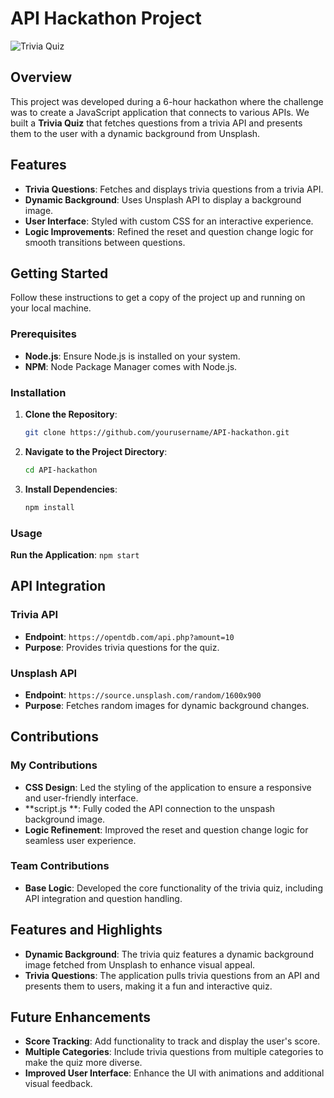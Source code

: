 # API Hackathon Project

![Trivia Quiz](https://source.unsplash.com/random/1600x900) <!-- This link will dynamically fetch a random image from Unsplash -->

## Overview

This project was developed during a 6-hour hackathon where the challenge was to create a JavaScript application that connects to various APIs. We built a **Trivia Quiz** that fetches questions from a trivia API and presents them to the user with a dynamic background from Unsplash.

## Features

- **Trivia Questions**: Fetches and displays trivia questions from a trivia API.
- **Dynamic Background**: Uses Unsplash API to display a background image.
- **User Interface**: Styled with custom CSS for an interactive experience.
- **Logic Improvements**: Refined the reset and question change logic for smooth transitions between questions.

## Getting Started

Follow these instructions to get a copy of the project up and running on your local machine.

### Prerequisites

- **Node.js**: Ensure Node.js is installed on your system.
- **NPM**: Node Package Manager comes with Node.js.

### Installation

1. **Clone the Repository**:
    ```bash
    git clone https://github.com/yourusername/API-hackathon.git
    ```
2. **Navigate to the Project Directory**:
    ```bash
    cd API-hackathon
    ```
3. **Install Dependencies**:
    ```bash
    npm install
    ```

### Usage

**Run the Application**:
    ```
    npm start
    ```

## API Integration

### Trivia API

- **Endpoint**: `https://opentdb.com/api.php?amount=10`
- **Purpose**: Provides trivia questions for the quiz.

### Unsplash API

- **Endpoint**: `https://source.unsplash.com/random/1600x900`
- **Purpose**: Fetches random images for dynamic background changes.

## Contributions

### My Contributions

- **CSS Design**: Led the styling of the application to ensure a responsive and user-friendly interface.
- **script.js **: Fully coded the API connection to the unspash background image.
- **Logic Refinement**: Improved the reset and question change logic for seamless user experience.

### Team Contributions

- **Base Logic**: Developed the core functionality of the trivia quiz, including API integration and question handling.

## Features and Highlights

- **Dynamic Background**: The trivia quiz features a dynamic background image fetched from Unsplash to enhance visual appeal.
- **Trivia Questions**: The application pulls trivia questions from an API and presents them to users, making it a fun and interactive quiz.

## Future Enhancements

- **Score Tracking**: Add functionality to track and display the user's score.
- **Multiple Categories**: Include trivia questions from multiple categories to make the quiz more diverse.
- **Improved User Interface**: Enhance the UI with animations and additional visual feedback.

